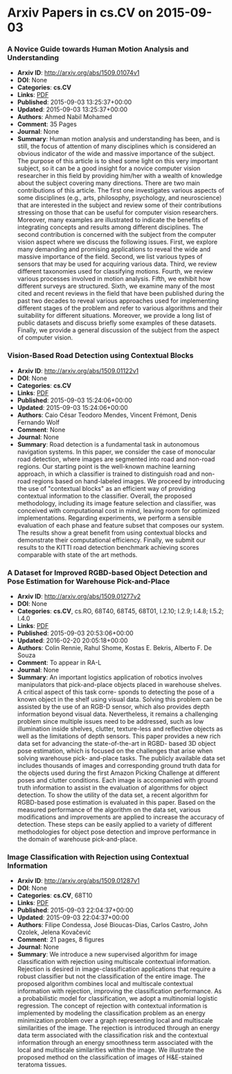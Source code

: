 # Arxiv Papers in cs.CV on 2015-09-03
### A Novice Guide towards Human Motion Analysis and Understanding
- **Arxiv ID**: http://arxiv.org/abs/1509.01074v1
- **DOI**: None
- **Categories**: **cs.CV**
- **Links**: [PDF](http://arxiv.org/pdf/1509.01074v1)
- **Published**: 2015-09-03 13:25:37+00:00
- **Updated**: 2015-09-03 13:25:37+00:00
- **Authors**: Ahmed Nabil Mohamed
- **Comment**: 35 Pages
- **Journal**: None
- **Summary**: Human motion analysis and understanding has been, and is still, the focus of attention of many disciplines which is considered an obvious indicator of the wide and massive importance of the subject. The purpose of this article is to shed some light on this very important subject, so it can be a good insight for a novice computer vision researcher in this field by providing him/her with a wealth of knowledge about the subject covering many directions. There are two main contributions of this article. The first one investigates various aspects of some disciplines (e.g., arts, philosophy, psychology, and neuroscience) that are interested in the subject and review some of their contributions stressing on those that can be useful for computer vision researchers. Moreover, many examples are illustrated to indicate the benefits of integrating concepts and results among different disciplines. The second contribution is concerned with the subject from the computer vision aspect where we discuss the following issues. First, we explore many demanding and promising applications to reveal the wide and massive importance of the field. Second, we list various types of sensors that may be used for acquiring various data. Third, we review different taxonomies used for classifying motions. Fourth, we review various processes involved in motion analysis. Fifth, we exhibit how different surveys are structured. Sixth, we examine many of the most cited and recent reviews in the field that have been published during the past two decades to reveal various approaches used for implementing different stages of the problem and refer to various algorithms and their suitability for different situations. Moreover, we provide a long list of public datasets and discuss briefly some examples of these datasets. Finally, we provide a general discussion of the subject from the aspect of computer vision.



### Vision-Based Road Detection using Contextual Blocks
- **Arxiv ID**: http://arxiv.org/abs/1509.01122v1
- **DOI**: None
- **Categories**: **cs.CV**
- **Links**: [PDF](http://arxiv.org/pdf/1509.01122v1)
- **Published**: 2015-09-03 15:24:06+00:00
- **Updated**: 2015-09-03 15:24:06+00:00
- **Authors**: Caio César Teodoro Mendes, Vincent Frémont, Denis Fernando Wolf
- **Comment**: None
- **Journal**: None
- **Summary**: Road detection is a fundamental task in autonomous navigation systems. In this paper, we consider the case of monocular road detection, where images are segmented into road and non-road regions. Our starting point is the well-known machine learning approach, in which a classifier is trained to distinguish road and non-road regions based on hand-labeled images. We proceed by introducing the use of "contextual blocks" as an efficient way of providing contextual information to the classifier. Overall, the proposed methodology, including its image feature selection and classifier, was conceived with computational cost in mind, leaving room for optimized implementations. Regarding experiments, we perform a sensible evaluation of each phase and feature subset that composes our system. The results show a great benefit from using contextual blocks and demonstrate their computational efficiency. Finally, we submit our results to the KITTI road detection benchmark achieving scores comparable with state of the art methods.



### A Dataset for Improved RGBD-based Object Detection and Pose Estimation for Warehouse Pick-and-Place
- **Arxiv ID**: http://arxiv.org/abs/1509.01277v2
- **DOI**: None
- **Categories**: **cs.CV**, cs.RO, 68T40, 68T45, 68T01, I.2.10; I.2.9; I.4.8; I.5.2; I.4.0
- **Links**: [PDF](http://arxiv.org/pdf/1509.01277v2)
- **Published**: 2015-09-03 20:53:06+00:00
- **Updated**: 2016-02-20 20:05:18+00:00
- **Authors**: Colin Rennie, Rahul Shome, Kostas E. Bekris, Alberto F. De Souza
- **Comment**: To appear in RA-L
- **Journal**: None
- **Summary**: An important logistics application of robotics involves manipulators that pick-and-place objects placed in warehouse shelves. A critical aspect of this task corre- sponds to detecting the pose of a known object in the shelf using visual data. Solving this problem can be assisted by the use of an RGB-D sensor, which also provides depth information beyond visual data. Nevertheless, it remains a challenging problem since multiple issues need to be addressed, such as low illumination inside shelves, clutter, texture-less and reflective objects as well as the limitations of depth sensors. This paper provides a new rich data set for advancing the state-of-the-art in RGBD- based 3D object pose estimation, which is focused on the challenges that arise when solving warehouse pick- and-place tasks. The publicly available data set includes thousands of images and corresponding ground truth data for the objects used during the first Amazon Picking Challenge at different poses and clutter conditions. Each image is accompanied with ground truth information to assist in the evaluation of algorithms for object detection. To show the utility of the data set, a recent algorithm for RGBD-based pose estimation is evaluated in this paper. Based on the measured performance of the algorithm on the data set, various modifications and improvements are applied to increase the accuracy of detection. These steps can be easily applied to a variety of different methodologies for object pose detection and improve performance in the domain of warehouse pick-and-place.



### Image Classification with Rejection using Contextual Information
- **Arxiv ID**: http://arxiv.org/abs/1509.01287v1
- **DOI**: None
- **Categories**: **cs.CV**, 68T10
- **Links**: [PDF](http://arxiv.org/pdf/1509.01287v1)
- **Published**: 2015-09-03 22:04:37+00:00
- **Updated**: 2015-09-03 22:04:37+00:00
- **Authors**: Filipe Condessa, José Bioucas-Dias, Carlos Castro, John Ozolek, Jelena Kovačević
- **Comment**: 21 pages, 8 figures
- **Journal**: None
- **Summary**: We introduce a new supervised algorithm for image classification with rejection using multiscale contextual information. Rejection is desired in image-classification applications that require a robust classifier but not the classification of the entire image. The proposed algorithm combines local and multiscale contextual information with rejection, improving the classification performance. As a probabilistic model for classification, we adopt a multinomial logistic regression. The concept of rejection with contextual information is implemented by modeling the classification problem as an energy minimization problem over a graph representing local and multiscale similarities of the image. The rejection is introduced through an energy data term associated with the classification risk and the contextual information through an energy smoothness term associated with the local and multiscale similarities within the image. We illustrate the proposed method on the classification of images of H&E-stained teratoma tissues.



